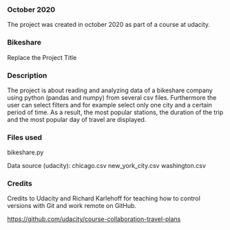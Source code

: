 ### October 2020
The project was created in october 2020 as part of a course at udacity.

### Bikeshare
Replace the Project Title

### Description
The project is about reading and analyzing data of a bikeshare company using python (pandas and numpy) from several csv files.
Furthermore the user can select filters and for example select only one city and a certain period of time.
As a result, the most popular stations, the duration of the trip and the most popular day of travel are displayed.

### Files used
bikeshare.py

Data source (udacity):
chicago.csv
new_york_city.csv
washington.csv

### Credits
Credits to Udacity and Richard Karlehoff for teaching how to control versions with Git and work remote on GitHub.

https://github.com/udacity/course-collaboration-travel-plans
